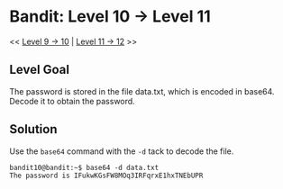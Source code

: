 # Bandit: Level 10 -> Level 11
<< [Level 9 -> 10](https://github.com/Dennis-Dang/OverTheWire/blob/main/0_bandit/level_9-10.md) | [Level 11 -> 12](https://github.com/Dennis-Dang/OverTheWire/blob/main/0_bandit/level_11-12.md) >>

## Level Goal
The password is stored in the file data.txt, which is encoded in base64. Decode it to obtain the password.

## Solution
Use the `base64` command with the `-d` tack to decode the file.

```console
bandit10@bandit:~$ base64 -d data.txt
The password is IFukwKGsFW8MOq3IRFqrxE1hxTNEbUPR
```
